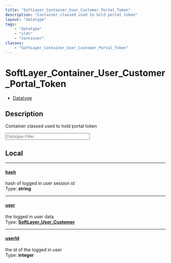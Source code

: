 ```yaml
---
title: "SoftLayer_Container_User_Customer_Portal_Token"
description: "Container classed used to hold portal token"
layout: "datatype"
tags:
    - "datatype"
    - "sldn"
    - "Container"
classes:
    - "SoftLayer_Container_User_Customer_Portal_Token"
---
```


# SoftLayer_Container_User_Customer_Portal_Token
<div id='service-datatype'>
    <ul id='sldn-reference-tabs'>
        <li id='datatype'> <a href='/reference/datatypes/SoftLayer_Container_User_Customer_Portal_Token' >Datatype</a></li>
    </ul>
</div>

## Description 


Container classed used to hold portal token 





<!-- Filer BEGIN -->
<div class="view-filters">
        <div class="clearfix">
            <div class="search-input-box">
                <input placeholder="Datatype Filter" onkeyup="titleSearch(inputId='prop-input', divId='properties', elementClass='prop-row')" 
                    type="text" id="prop-input" value="" size="30" maxlength="128" class="form-text">
            </div>
        </div>
</div>
<!-- Filer END -->

<div id="properties" class="content">
<div id="localProperties" class="prop-content" >

## Local
<div class="prop-row">

-----
[hash]: #hash
#### [hash]
hash of logged in user session id  
<span class="type-label">Type: </span>**string**  



</div>
<div class="prop-row">

-----
[user]: #user
#### [user]
the logged in user data  
<span class="type-label">Type: </span>**<a href='/reference/datatypes/SoftLayer_User_Customer'>SoftLayer_User_Customer </a>**  



</div>
<div class="prop-row">

-----
[userId]: #userid
#### [userId]
the id of the logged in user  
<span class="type-label">Type: </span>**integer**  



</div>
</div>
<!-- LOCAL PROPERTY END -->

</div>


